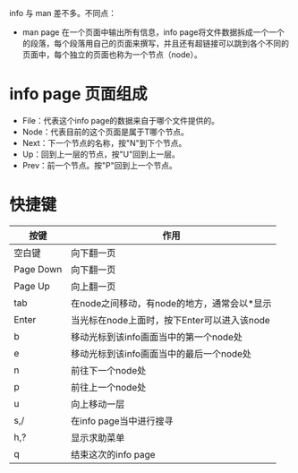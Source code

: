 info 与 man 差不多。不同点：
- man page 在一个页面中输出所有信息，info page将文件数据拆成一个一个的段落，每个段落用自己的页面来撰写，并且还有超链接可以跳到各个不同的页面中，每个独立的页面也称为一个节点（node）。

# info page 页面组成
- File：代表这个info page的数据来自于哪个文件提供的。
- Node：代表目前的这个页面是属于T哪个节点。
- Next：下一个节点的名称，按"N"到下个节点。
- Up：回到上一层的节点，按"U"回到上一层。
- Prev：前一个节点。按"P"回到上一个节点。

# 快捷键

| 按键        | 作用                           |
| --------- | ---------------------------- |
| 空白键       | 向下翻一页                        |
| Page Down | 向下翻一页                        |
| Page Up   | 向上翻一页                        |
| tab       | 在node之间移动，有node的地方，通常会以*显示   |
| Enter     | 当光标在node上面时，按下Enter可以进入该node |
| b         | 移动光标到该info画面当中的第一个node处      |
| e         | 移动光标到该info画面当中的最后一个node处     |
| n         | 前往下一个node处                   |
| p         | 前往上一个node处                   |
| u         | 向上移动一层                       |
| s,/       | 在info page当中进行搜寻             |
| h,?       | 显示求助菜单                       |
| q         | 结束这次的info page               |
